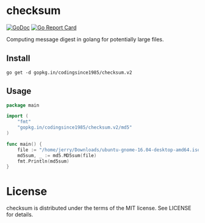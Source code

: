 checksum
==
[![GoDoc](https://godoc.org/github.com/codingsince1985/checksum?status.svg)](https://godoc.org/github.com/codingsince1985/checksum)
[![Go Report Card](https://goreportcard.com/badge/codingsince1985/checksum)](https://goreportcard.com/report/codingsince1985/checksum)

Computing message digest in golang for potentially large files.

Install
--
`go get -d gopkg.in/codingsince1985/checksum.v2`

Usage
--
```go
package main

import (
	"fmt"
	"gopkg.in/codingsince1985/checksum.v2/md5"
)

func main() {
	file := "/home/jerry/Downloads/ubuntu-gnome-16.04-desktop-amd64.iso"
	md5sum, _ := md5.MD5sum(file)
	fmt.Println(md5sum)
}
```
License
==
checksum is distributed under the terms of the MIT license. See LICENSE for details.
